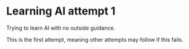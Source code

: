 # Learning AI attempt 1
Trying to learn AI with no outside guidance.

This is the first attempt, meaning other attempts may follow if this fails.
